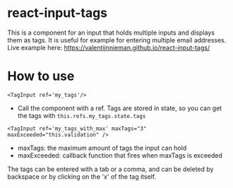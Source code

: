 # react-input-tags

This is a component for an input that holds multiple inputs and displays them as tags. It is useful for
example for entering multiple email addresses. 
Live example here: https://valentijnnieman.github.io/react-input-tags/


# How to use

`<TagInput ref='my_tags'/>`
- Call the component with a ref. Tags are stored in state, so you can get the tags with `this.refs.my_tags.state.tags`

`<TagInput ref='my_tags_with_max' maxTags="3" maxExceeded="this.validation" />`
- maxTags: the maximum amount of tags the input can hold
- maxExceeded: callback function that fires when maxTags is exceeded

The tags can be entered with a tab or a comma, and can be deleted by backspace or by clicking on the 'x' of the tag itself.
